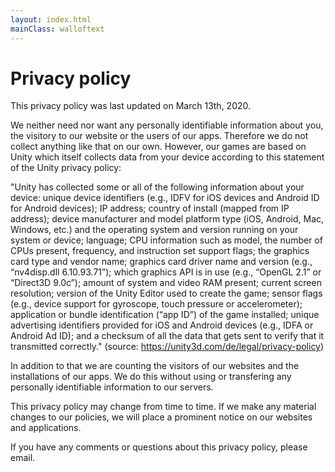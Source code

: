 ```yaml
---
layout: index.html
mainClass: walloftext
---
```


# Privacy policy

This privacy policy was last updated on March 13th, 2020.

We neither need nor want any personally identifiable information about you, the visitory to our website or the users of our apps. Therefore we do not collect anything like that on our own. However, our games are based on Unity which itself collects data from your device according to this statement of the Unity privacy policy:

"Unity has collected some or all of the following information about your device: unique device identifiers (e.g., IDFV for iOS devices and Android ID for Android devices); IP address; country of install (mapped from IP address); device manufacturer and model platform type (iOS, Android, Mac, Windows, etc.) and the operating system and version running on your system or device; language; CPU information such as model, the number of CPUs present, frequency, and instruction set support flags; the graphics card type and vendor name; graphics card driver name and version (e.g., “nv4disp.dll 6.10.93.71”); which graphics API is in use (e.g., “OpenGL 2.1” or “Direct3D 9.0c”); amount of system and video RAM present; current screen resolution; version of the Unity Editor used to create the game; sensor flags (e.g., device support for gyroscope, touch pressure or accelerometer); application or bundle identification (“app ID”) of the game installed; unique advertising identifiers provided for iOS and Android devices (e.g., IDFA or Android Ad ID); and a checksum of all the data that gets sent to verify that it transmitted correctly." (source: <a href="https://unity3d.com/de/legal/privacy-policy">https://unity3d.com/de/legal/privacy-policy</a>)

In addition to that we are counting the visitors of our websites and the installations of our apps. We do this without using or transfering any personally identifiable information to our servers.

This privacy policy may change from time to time. If we make any material changes to our policies, we will place a prominent notice on our websites and applications.

If you have any comments or questions about this privacy policy, please email.
